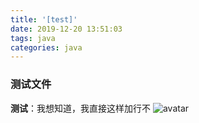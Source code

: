 ```yaml
---
title: '[test]'
date: 2019-12-20 13:51:03
tags: java
categories: java
---
```

### 测试文件
**测试**：我想知道，我直接这样加行不
![avatar](webp.jpg)